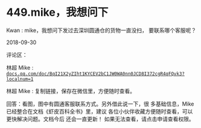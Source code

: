 # 449.mike，我想问下

Kwan : mike，我想问下发过去深圳圆通仓的货物一直没扫， 要联系哪个客服呢？

2018-09-30

评论区：

林超 Mike : [`docs.qq.com/doc/BqI21X2yZIht1KYCEV2bC1JW0WA0nn0JCD8I372cgR4qFQvk3?localnum=1`](https://docs.qq.com/doc/BqI21X2yZIht1KYCEV2bC1JW0WA0nn0JCD8I372cgR4qFQvk3?localnum=1)

林超 Mike : 复制链接，保存在微信里，方便随时查看。

回答：看图，图中有圆通客服联系方式。另外借此说一下，很 多基础信息，Mike 已经整合在文档《虾皮百科全书》里，建议 各位小伙伴收藏方便随时查看，可以更快解决问题。文档今后 还会一直更新！ 如果无法查看，请点击申请查看权限。